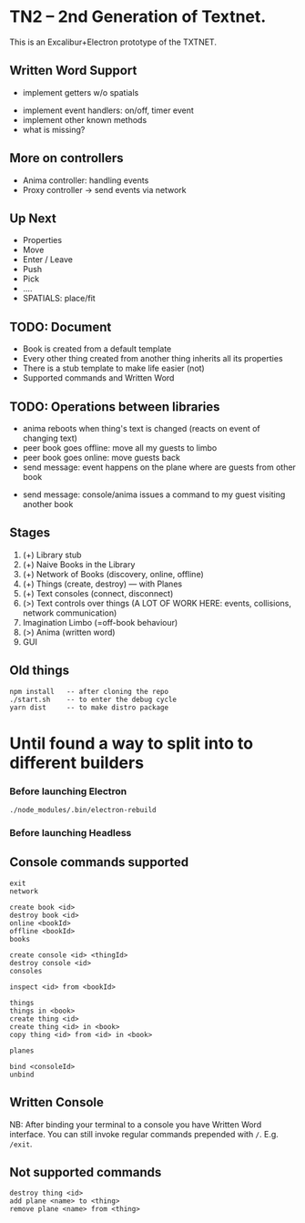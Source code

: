 # TN2 – 2nd Generation of Textnet.

This is an Excalibur+Electron prototype of the TXTNET.


## Written Word Support
+ implement getters w/o spatials
- implement event handlers: on/off, timer event
- implement other known methods
- what is missing?


## More on controllers
- Anima controller: handling events
- Proxy controller -> send events via network


## Up Next
- Properties
- Move
- Enter / Leave
- Push
- Pick
- ....
- SPATIALS: place/fit



## TODO: Document
- Book is created from a default template
- Every other thing created from another thing inherits all its properties
- There is a stub template to make life easier (not)
- Supported commands and Written Word


## TODO: Operations between libraries
- anima reboots when thing's text is changed (reacts on event of changing text)
- peer book goes offline: move all my guests to limbo
- peer book goes online: move guests back
- send message: event happens on the plane where are guests from other book
+ send message: console/anima issues a command to my guest visiting another book



## Stages
1. (+) Library stub
2. (+) Naive Books in the Library
3. (+) Network of Books (discovery, online, offline)
5. (+) Things (create, destroy) — with Planes
6. (+) Text consoles (connect, disconnect)
7. (>) Text controls over things (A LOT OF WORK HERE: events, collisions, network communication)
8. Imagination Limbo (=off-book behaviour)
9. (>) Anima (written word)
10. GUI


## Old things
    npm install   -- after cloning the repo
    ./start.sh    -- to enter the debug cycle
    yarn dist     -- to make distro package

# Until found a way to split into to different builders
### Before launching Electron
    ./node_modules/.bin/electron-rebuild
### Before launching Headless


## Console commands supported
    exit
    network

    create book <id>
    destroy book <id>
    online <bookId>
    offline <bookId>
    books

    create console <id> <thingId>
    destroy console <id>
    consoles

    inspect <id> from <bookId>

    things
    things in <book>
    create thing <id>
    create thing <id> in <book>
    copy thing <id> from <id> in <book>

    planes

    bind <consoleId>
    unbind

## Written Console
NB: After binding your terminal to a console you have Written Word interface.
You can still invoke regular commands prepended with `/`. E.g. `/exit`.

## Not supported commands
    destroy thing <id>
    add plane <name> to <thing>
    remove plane <name> from <thing>
